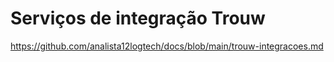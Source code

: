# Serviços de integração Trouw
https://github.com/analista12logtech/docs/blob/main/trouw-integracoes.md
